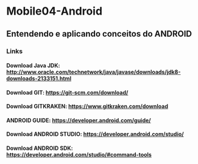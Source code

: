 # Mobile04-Android

## Entendendo e aplicando conceitos do ANDROID 

### Links 
#### Download Java JDK: http://www.oracle.com/technetwork/java/javase/downloads/jdk8-downloads-2133151.html
#### Download GIT: https://git-scm.com/download/
#### Download GITKRAKEN: https://www.gitkraken.com/download
#### ANDROID GUIDE: https://developer.android.com/guide/
#### Download ANDROID STUDIO: https://developer.android.com/studio/
#### Download ANDROID SDK: https://developer.android.com/studio/#command-tools
